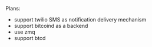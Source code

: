 Plans:

- support twilio SMS as notification delivery mechanism
- support bitcoind as a backend
- use zmq
- support btcd
